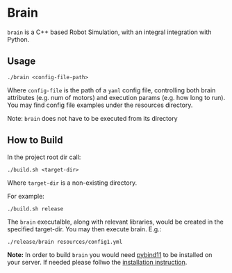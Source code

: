 # Brain

`brain` is a C++ based Robot Simulation, with an integral integration with Python.

## Usage

`./brain <config-file-path>`

Where `config-file` is the path of a `yaml` config file, controlling both brain attributes (e.g. num of motors) and execution params (e.g. how long to run).
You may find config file examples under the resources directory.

Note: `brain` does not have to be executed from its directory

## How to Build

In the project root dir call: 

`./build.sh <target-dir>`

Where `target-dir` is a non-existing directory.

For example:

`./build.sh release`

The `brain` executalble, along with relevant libraries, would be created in the specified target-dir.
You may then execute brain. E.g.:

`./release/brain resources/config1.yml`

**Note:** In order to build `brain` you would need [pybind11](https://pybind11.readthedocs.io/en/stable/) to be installed on your server. If needed please follwo the [installation instruction](https://pybind11.readthedocs.io/en/stable/installing.html).

